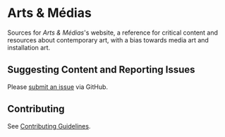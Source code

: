 # Arts & Médias

Sources for *Arts & Médias*'s website, a reference for critical content and resources about contemporary art, with a bias towards media art and installation art.


## Suggesting Content and Reporting Issues

Please [submit an issue](https://github.com/jansensan/arts-et-medias/issues/new/choose) via GitHub.


## Contributing

See [Contributing Guidelines](./CONTRIBUTING.md).
